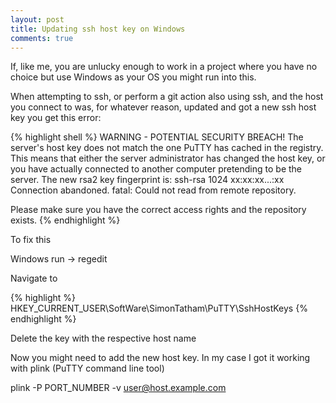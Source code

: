 ```yaml
---
layout: post
title: Updating ssh host key on Windows
comments: true
---
```



If, like me, you are unlucky enough to work in a project where you have no choice but use Windows as your OS you might run into this.

When attempting to ssh, or perform a git action also using ssh, and the host you connect to was, for whatever reason, updated and got a new ssh host key you get this error:

{% highlight shell %}
WARNING - POTENTIAL SECURITY BREACH!
The server's host key does not match the one PuTTY has
cached in the registry. This means that either the
server administrator has changed the host key, or you
have actually connected to another computer pretending
to be the server.
The new rsa2 key fingerprint is:
ssh-rsa 1024 xx:xx:xx...:xx
Connection abandoned.
fatal: Could not read from remote repository.

Please make sure you have the correct access rights
and the repository exists. 
{% endhighlight %}


To fix this

Windows run -> regedit

Navigate to

{% highlight %}
HKEY_CURRENT_USER\SoftWare\SimonTatham\PuTTY\SshHostKeys
{% endhighlight %}

Delete the key with the respective host name

Now you might need to add the new host key. In my case I got it working with plink (PuTTY command line tool)

plink -P PORT_NUMBER -v user@host.example.com
